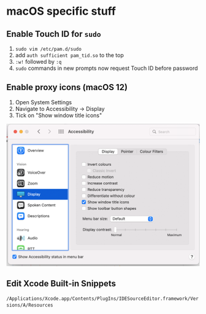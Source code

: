 macOS specific stuff
====================

Enable Touch ID for `sudo`
--------------------------

1. `sudo vim /etc/pam.d/sudo`
2. add `auth sufficient pam_tid.so` to the top
3. `:w!` followed by `:q`
4. `sudo` commands in new prompts now request Touch ID before password


Enable proxy icons (macOS 12)
-----------------------------

1. Open System Settings
2. Navigate to Accessibility -> Display
3. Tick on "Show window title icons"

![Settings page where icon is](enable-proxy-icons.png)


Edit Xcode Built-in Snippets
----------------------------

`/Applications/Xcode.app/Contents/PlugIns/IDESourceEditor.framework/Versions/A/Resources`
